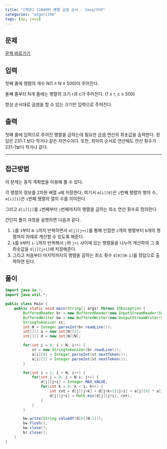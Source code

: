 ```yaml
---
title: "[백준] 11049번 행렬 곱셈 순서 - Java/자바"
categories: "algorithm"
tags: [dp, java]
---
```


## 문제

[문제 바로가기](https://www.acmicpc.net/problem/11049)

## 입력

첫째 줄에 행렬의 개수 N(1 ≤ N ≤ 500)이 주어진다.

둘째 줄부터 N개 줄에는 행렬의 크기 r과 c가 주어진다. (1 ≤ r, c ≤ 500)

항상 순서대로 곱셈을 할 수 있는 크기만 입력으로 주어진다.

## 출력

첫째 줄에 입력으로 주어진 행렬을 곱하는데 필요한 곱셈 연산의 최솟값을 출력한다. 정답은 231-1 보다 작거나 같은 자연수이다. 또한, 최악의 순서로 연산해도 연산 횟수가 231-1보다 작거나 같다.



---



## 접근방법

이 문제는 동적 계획법을 이용해 풀 수 있다.

각 행렬의 정보를 2차원 배열 `a`에 저장한다.  여기서 `a[i][0]`은 `i`번째 행렬의 행의 수,  `a[i][1]`은 `i`번째 행렬의 열의 수를 의미한다.

그리고 `d[i][j]`를 `i`번째부터 `j`번째까지의 행렬을 곱하는 최소 연산 횟수로 정의한다. 

간단히 풀이 과정을 설명하면 다음과 같다.

1. `i`를 `1`부터 `N-1`까지 반복하면서 `d[j][j+i]`를 통해 인접한 `2`개의 행렬부터 `N`개의 행렬까지 차례로 계산할 수 있도록 해준다.
2. `k`를 `0`부터 `i-1`까지 반복해서 `j`와 `j+i` 사이에 있는 행렬들을 나누어 계산하여 그 중 최솟값을 `d[j][j+i]`에 저장해준다.
3. 그리고 처음부터 마지막까지의 행렬을 곱하는 최소 횟수 `d[0][N-1]`를 정답으로 출력하면 된다. <br>


## 풀이

```java
import java.io.*;
import java.util.*;

public class Main {
    public static void main(String[] args) throws IOException {
        BufferedReader br = new BufferedReader(new InputStreamReader(System.in));
        BufferedWriter bw = new BufferedWriter(new OutputStreamWriter(System.out));
        StringTokenizer st;
        int N = Integer.parseInt(br.readLine());
        int[][] a = new int[N][2];
        int[][] d = new int[N][N];

        for(int i = 0; i < N; i++) {
            st = new StringTokenizer(br.readLine());
            a[i][0] = Integer.parseInt(st.nextToken());
            a[i][1] = Integer.parseInt(st.nextToken());
        }

        for(int i = 1; i < N; i++) {
            for(int j = 0; j < N-i; j++) {
                d[j][j+i] = Integer.MAX_VALUE;
                for(int k = 0; k < i; k++) {
                    int cnt = d[j][j+k] + d[j+k+1][j+i] + a[j][0] * a[j+k][1] * a[j+i][1];
                    d[j][j+i] = Math.min(d[j][j+i], cnt);
                }
            }
        }

        bw.write(String.valueOf(d[0][N-1]));
        bw.flush();
        bw.close();
        br.close();
    }
}
```